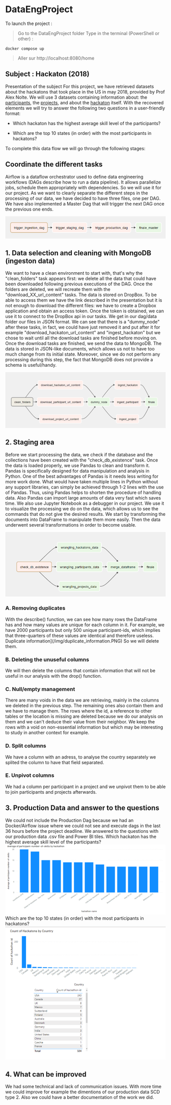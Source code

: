 # DataEngProject

To launch the project :
> Go to the DataEngProject folder
> Type in the terminal (PowerShell or other) :
```
docker compose up
```
> Aller sur http://localhost:8080/home

## Subject : Hackaton (2018)

Presentation of the subject
For this project, we have retrieved datasets about the hackatons that took place in the US in may 2018, provided by Prof Alex Nolte. We will use 3 datasets containing information about: the [participants](https://www.dropbox.com/sh/4i4tp6y0kl2lk24/AACnkkHEropuFClu7XgbhPuja/participants?dl=0&subfolder_nav_tracking=1), the [projects](https://www.dropbox.com/sh/4i4tp6y0kl2lk24/AABMXKB4WetwcT_f1YoNtpbDa/projects?dl=0&subfolder_nav_tracking=1), and about the [hackaton](https://www.dropbox.com/sh/4i4tp6y0kl2lk24/AACsy_Ll8IgUjXujQSVR4KUIa/hackathons?dl=0&subfolder_nav_tracking=1) itself. With the recovered elements we will try to answer the following two questions in a user-friendly format:

  - Which hackaton has the highest average skill level of the participants?
               
  - Which are the top 10 states (in order) with the most participants in hackatons? 

To complete this data flow we will go through the following stages:

## Coordinate the different tasks

Airflow is a dataflow orchestrator used to define data engineering workflows (DAGs describe how to run a data pipeline). It allows parallelize jobs, schedule them appropriately with dependencies. So we will use it for our project. As we want to clearly separate the different steps in the processing of our data, we have decided to have three files, one per DAG. We have also implemented a Master Dag that will trigger the next DAG once the previous one ends.

![Master Dag](/img/master_dag.PNG)

## 1. Data selection and cleaning with MongoDB (ingeston data)
We want to have a clean environment to start with, that's why the "clean_folders" task appears first: we delete all the data that could have been downloaded following previous executions of the DAG. 
Once the folders are deleted, we will recreate them with the "download_XX_url_content" tasks. The data is stored on DropBox. To be able to access them we have the link described in the presentation but it is not enough to download the different files: we have to create a Dropbox application and obtain an access token. Once the token is obtained, we can use it to connect to the DropBox api in our tasks. We get in our dag/data folder our files in JSON format. We can see that there is a "dummy_node" after these tasks, in fact, we could have just removed it and put after it for example "download_hackaton_url_content" and "ingest_hackaton" but we chose to wait until all the download tasks are finished before moving on. Once the download tasks are finished, we send the data to MongoDB. The data is stored in JSON-like documents, which allows us not to have too much change from its initial state. Moreover, since we do not perform any processing during this step, the fact that MongoDB does not provide a schema is useful/handy.

![Ingestion Dag](/img/ingestion_dag.PNG)

## 2. Staging area

Before we start processing the data, we check if the database and the collections have been created with the "check_db_existence" task.
Once the data is loaded properly, we use Pandas to clean and transform it. Pandas is specifically designed for data manipulation and analysis in Python. One of the best advantages of Pandas is it needs less writing for more work done. What would have taken multiple lines in Python without any support libraries, can simply be achieved through 1-2 lines with the use of Pandas. Thus, using Pandas helps to shorten the procedure of handling data. Also Pandas can import large amounts of data very fast which saves time.
We also use Jupyter Notebook as a debugger in our project. We use it to visualize the processing we do on the data, which allows us to see the commands that do not give the desired results.
We start by transforming the documents into DataFrame to manipulate them more easily. Then the data underwent several transformations in order to become usable.

![Staging Dag](/img/staging_dag.PNG)

### A. Removing duplicates
With the describe() function, we can see how many rows the DataFrame has and how many values are unique for each column in it. For example, we have 2000 participants but only 500 unique participant-ids, which implies that three-quarters of these values are identical and therefore useless.
Duplicate information](/img/duplicate_information.PNG)
So we will delete them.
### B. Deleting the unuseful columns
We will then delete the columns that contain information that will not be useful in our analysis with the drop() function.
### C. Null/empty management
There are many voids in the data we are retrieving, mainly in the columns we deleted in the previous step. The remaining ones also contain them and we have to manage them. The rows where the id, a reference to other tables or the location is missing are deleted because we do our analysis on them and we can't deduce their value from their neighbor. We keep the rows with a void on non-essential information but which may be interesting to study in another context for example.
### D. Split columns
We have a column with an adress, to analyse the country separately we splited the column to have that field separated.
### E. Unpivot columns
We had a column per participant in a project and we unpivot them to be able to join participants and projects afterwards.

## 3. Production Data and answer to the questions
We could not include the Production Dag because we had an Docker/Airflow issue where we could not see and execute dags in the last 36 hours before the project deadline.
We answered to the questions with our production data .csv file and Power BI tiles.
Which hackaton has the highest average skill level of the participants?
![Average skills](/img/skill_average.png)
Which are the top 10 states (in order) with the most participants in hackatons?
![Top 10 States](/img/top_10_states.png)


## 4. What can be improved

We had some technical and lack of communication issues. With more time we could improve for example the dimentions of our production data SCD type 2. Also we could have a better documentation of the work we did.  
